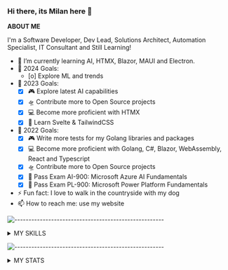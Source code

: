 ### Hi there, its Milan here 👋

<!--
**lesichkovm/lesichkovm** is a ✨ _special_ ✨ repository because its `README.md` (this file) appears on your GitHub profile.

Here are some ideas to get you started:

- 🔭 I’m currently working on ...
- 🌱 I’m currently learning ...
- 👯 I’m looking to collaborate on ...
- 🤔 I’m looking for help with ...
- 💬 Ask me about ...
- 😄 Pronouns: ...
- ⚡ Fun fact: ...
-->


**ABOUT ME**

I'm a Software Developer, Dev Lead, Solutions Architect, Automation Specialist, IT Consultant and Still Learning!
- 🌱 I’m currently learning AI, HTMX, Blazor, MAUI and Electron.
- 🥅 2024 Goals:
  - [o]  Explore ML and trends 
- 🥅 2023 Goals:
  - [x] 🎮 Explore latest AI capabilities
  - [x] 🛸 Contribute more to Open Source projects
  - [x] 💻 Become more proficient with HTMX
  - [x] 📄 Learn Svelte & TailwindCSS
- 🥅 2022 Goals: 
  - [x] 🎮 Write more tests for my Golang libraries and packages
  - [x] 💻 Become more proficient with Golang, C#, Blazor, WebAssembly, React and Typescript
  - [x] 🛸 Contribute more to Open Source projects
  - [x] 📄 Pass Exam AI-900: Microsoft Azure AI Fundamentals
  - [x] 📄 Pass Exam PL-900: Microsoft Power Platform Fundamentals
- ⚡ Fun fact: I love to walk in the countryside with my dog
- 📫 How to reach me: use my website

![-----------------------------------------------------](https://raw.githubusercontent.com/andreasbm/readme/master/assets/lines/aqua.png)

<details>
  <summary>MY SKILLS </summary>
  
  <div align="center"><i>Languages, Frameworks and Databases are ordered by proficiency (highest to lowest)</i></div>
  
  <div align="center" style="margin: 10px 0px 10px 0px;"><b>Languages</b></div>
  
  <div align="center" style="margin: 10px 0px 10px 0px;">
    <img alt="Java" title="Java" width="35px" src="https://cdn.jsdelivr.net/gh/devicons/devicon/icons/java/java-original.svg" />
    <img alt="JavaScript" title="JavaScript" width="35px" src="https://cdn.jsdelivr.net/gh/devicons/devicon/icons/javascript/javascript-original.svg" />
    <img alt="C#" title="C#" width="35px" src="https://cdn.jsdelivr.net/gh/devicons/devicon/icons/csharp/csharp-original.svg" />
    <img alt="Bash" title="Bash" width="35px" src="https://cdn.jsdelivr.net/gh/devicons/devicon/icons/bash/bash-original.svg" />
    <img alt="HTML5" title="HTML5" width="35px" src="https://cdn.jsdelivr.net/gh/devicons/devicon/icons/html5/html5-original.svg" />
    <img alt="PHP" title="PHP" width="35px" src="https://cdn.jsdelivr.net/gh/devicons/devicon/icons/php/php-original.svg" />
    <img alt="CSS3" title="CSS3" width="35px" src="https://cdn.jsdelivr.net/gh/devicons/devicon/icons/css3/css3-original.svg" />
    <img alt="Golang" title="Golang" width="35px" src="https://cdn.jsdelivr.net/gh/devicons/devicon/icons/go/go-original.svg" />
  </div>
  
  <div align="center" style="margin: 10px 0px 10px 0px;"><b>Frameworks and Libraries</b></div>
  
  <div align="center" style="margin: 10px 0px 10px 0px;">
    <img alt=".NET" title="Svelte" width="35px" src="https://cdn.jsdelivr.net/gh/devicons/devicon/icons/dotnet/dotnet-original.svg" />
    <img alt="Vue" title="Vue" width="35px" src="https://cdn.jsdelivr.net/gh/devicons/devicon/icons/vuejs/vuejs-original.svg" />
    <img alt="Laravel" title="Laravel" width="35px" src="https://cdn.jsdelivr.net/gh/devicons/devicon/icons/laravel/laravel-plain.svg" />
    <img alt="Discord.js" title="Discord.js" width="35px" src="https://cdn.jsdelivr.net/gh/devicons/devicon/icons/discordjs/discordjs-original.svg" />
    <img alt="Node.js" title="Node.js" width="35px" src="https://cdn.jsdelivr.net/gh/devicons/devicon/icons/nodejs/nodejs-original.svg" />
    <img alt="React" title="React" width="35px" src="https://cdn.jsdelivr.net/gh/devicons/devicon/icons/react/react-original.svg" />
    <img alt="Meteor" title="Meteor" width="35px" src="https://cdn.jsdelivr.net/gh/devicons/devicon/icons/meteor/meteor-original.svg" />
  </div>

  <div align="center" style="margin: 10px 0px 10px 0px;"><b>Databases</b></div>
  
  <div align="center" style="margin: 10px 0px 10px 0px;">
    <img alt="Azure SQL Database" title="Azure SQL Database" width="35px" src="https://code.benco.io/icon-collection/azure-docs/sql-database.svg" />
    <img alt="MariaDB" title="MariaDB" width="35px" src="https://mariadb.com/wp-content/uploads/2019/11/mariadb-logo-vertical_blue.svg" />
    <img alt="MySQL" title="MySQL" width="35px" src="https://cdn.jsdelivr.net/gh/devicons/devicon/icons/mysql/mysql-original.svg" />
    <img alt="SQLite" title="SQLite" width="35px" src="https://cdn.jsdelivr.net/gh/devicons/devicon/icons/sqlite/sqlite-original.svg" />
    <img alt="MongoDB" title="MongoDB" width="35px" src="https://cdn.jsdelivr.net/gh/devicons/devicon/icons/mongodb/mongodb-original.svg" />
  </div>

  <div align="center" style="margin: 10px 0px 10px 0px;"><b>IDE's and Code Editors</b></div>
  
  <div align="center" style="margin: 10px 0px 10px 0px;">
    <img alt="Visual Studio Code" title="Visual Studio Code" width="35px" src="https://cdn.jsdelivr.net/gh/devicons/devicon/icons/vscode/vscode-original.svg" />
    <img alt="Android Studio" title="Android Studio" width="35px" src="https://cdn.jsdelivr.net/gh/devicons/devicon/icons/androidstudio/androidstudio-original.svg" />
    <img alt="WebStorm" title="WebStorm" width="35px" src="https://cdn.freebiesupply.com/logos/large/2x/webstorm-icon-logo-svg-vector.svg" />
    <img alt="PHPStorm" title="PHPStorm" width="35px" src="https://cdn.freebiesupply.com/logos/large/2x/phpstorm-1-logo-svg-vector.svg" />
    <img alt="IntelliJ" title="IntelliJ" width="35px" src="https://cdn.freebiesupply.com/logos/large/2x/intellij-idea-1-logo-svg-vector.svg" />
    <img alt="Netbeans" title="Netbeans" width="35px" src="https://upload.wikimedia.org/wikipedia/commons/9/98/Apache_NetBeans_Logo.svg" />
    <img alt="Visual Studio" title="Visual Studio" width="35px" src="https://cdn.jsdelivr.net/gh/devicons/devicon/icons/visualstudio/visualstudio-plain.svg" />
  </div>
    
  <div align="center" style="margin: 10px 0px 10px 0px;"><b>Tools</b></div>
  
  <div align="center" style="margin: 10px 0px 10px 0px;">
    <img alt="Git" title="Git" width="35px" src="https://cdn.jsdelivr.net/gh/devicons/devicon/icons/git/git-original.svg" />
    <picture>
      <source media="(prefers-color-scheme: dark)" srcset="https://user-images.githubusercontent.com/43886029/180790910-37fc43da-eb83-4db6-9079-469fe83be1d5.svg">
      <img alt="GitHub" title="GitHub" width="35px"  src="https://cdn.jsdelivr.net/gh/devicons/devicon/icons/github/github-original.svg">
    </picture>
    <img alt="GitLab" title="GitLab" width="35px" src="https://cdn.jsdelivr.net/gh/devicons/devicon/icons/gitlab/gitlab-original.svg" />
    <img alt="BitBucket" title="BitBucket" width="35px" src="https://cdn.jsdelivr.net/gh/devicons/devicon/icons/bitbucket/bitbucket-original.svg" />
    <img alt="Azure DevOps" title="Azure DevOps" width="35px" src="https://cdn.jsdelivr.net/npm/simple-icons@3.13.0/icons/azuredevops.svg" />
    <img alt="Azure" title="Azure" width="35px" src="https://cdn.jsdelivr.net/gh/devicons/devicon/icons/azure/azure-original.svg" />
    <img alt="Azure Data Factory" title="Azure Data Factory" width="35px" src="https://code.benco.io/icon-collection/azure-docs/data-factory.svg" />
    <img alt="Azure Logic Apps" title="Azure Logic Apps" width="35px" src="https://code.benco.io/icon-collection/azure-docs/logic-apps.svg" />
    <img alt="Power BI" title="Power BI" width="35px" src="https://powerbi.microsoft.com/pictures/application-logos/svg/powerbi.svg" />
    <img alt="Jira" title="Jira" width="35px" src="https://cdn.jsdelivr.net/gh/devicons/devicon/icons/jira/jira-original.svg" />
    <img alt="Confluence" title="Confluence" width="35px" src="https://cdn.jsdelivr.net/gh/devicons/devicon/icons/confluence/confluence-original.svg" />
    <img alt="Trello" title="Trello" width="35px" src="https://cdn.jsdelivr.net/gh/devicons/devicon/icons/trello/trello-plain.svg" />
    <img alt="IFTTT" title="IFTTT" width="35px" src="https://cdn.jsdelivr.net/gh/devicons/devicon/icons/ifttt/ifttt-original.svg" />
    <img alt="Jenkins" title="Jenkins" width="35px" src="https://cdn.jsdelivr.net/gh/devicons/devicon/icons/jenkins/jenkins-original.svg" />
  </div>

  <div align="center" style="margin: 10px 0px 10px 0px;"><b>Operating Systems</b></div>

  <div align="center" style="margin: 10px 0px 10px 0px;">
    <img alt="Windows 10" title="Windows 10" width="35px" src="https://upload.wikimedia.org/wikipedia/commons/4/48/Windows_logo_-_2012_%28dark_blue%29.svg" />
    <img alt="Linux" title="Linux" width="35px" src="https://cdn.jsdelivr.net/gh/devicons/devicon/icons/linux/linux-original.svg" />
    <img alt="Ubuntu" title="Ubuntu" width="35px" src="https://cdn.jsdelivr.net/gh/devicons/devicon/icons/ubuntu/ubuntu-plain.svg" />
  </div>
</details>
  
 ![-----------------------------------------------------](https://raw.githubusercontent.com/andreasbm/readme/master/assets/lines/aqua.png)

  
<details>
  <summary>MY STATS</summary>  
  
  <img align="left" width="100%" alt="lesichkovm's GitHub Stats" src="https://github-readme-stats.vercel.app/api?username=lesichkovm&&theme=react-dark&show_icons=true&hide_border=true&bg_color=0d1117&title_color=22eded&icon_color=22eded&text_color=cacaca&color=22eded&border_radius=0&count_private=true" />
  
  <img align="left" width="100%" alt="lesichkovm's GitHub Contributions Graph" src="https://activity-graph.herokuapp.com/graph?username=lesichkovm&theme=react-dark&bg_color=0d1117&color=22eded&line=22eded&point=00000000&area=true&area_color=22EDED&hide_border=true&custom_title=Contributions">
<!-- 
![Code Time](http://img.shields.io/badge/Code%20Time-242%20hrs%2029%20mins-blue)

![Profile Views](http://img.shields.io/badge/Profile%20Views-204-blue)

![Lines of code](https://img.shields.io/badge/From%20Hello%20World%20I%27ve%20Written-72%20Thousand%20lines%20of%20code-blue) 
-->
</details>
